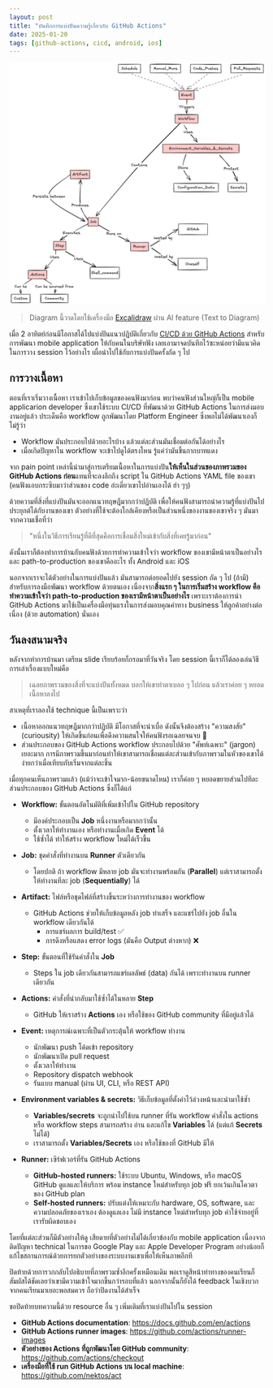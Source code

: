 ```yaml
---
layout: post
title: "บันทึกการแบ่งปันความรู้เกี่ยวกับ GitHub Actions"
date: 2025-01-20
tags: [github-actions, cicd, android, ios]
---
```


![GitHub Actions Building Blocks](/assets/2025-01-20-github-actions-building-blocks.png)

> Diagram นี้วาดโดยใช้เครื่องมือ [Excalidraw](https://excalidraw.com/) ผ่าน AI feature (Text to Diagram)

เมื่อ 2 อาทิตย์ก่อนมีโอกาสได้ไปแบ่งปันแนวปฏิบัติเกี่ยวกับ [CI/CD ด้วย GitHub Actions](https://docs.github.com/en/actions) สำหรับการพัฒนา mobile application ให้กับคนในบริษัทฟัง เลยเอามาจดบันทึกไว้ซะหน่อยว่ามีแนวคิดในการวาง session ไว้อย่างไร เผื่อนำไปใช้กับการแบ่งปันครั้งถัด ๆ ไป

## การวางเนื้อหา
ตอนที่เราเริ่มวางเนื้อหา เราเข้าไปเก็บข้อมูลของคนฟังมาก่อน พบว่าคนฟังส่วนใหญ่ก็เป็น mobile applicarion developer ซึ่งเขาใช้ระบบ CI/CD ที่พัฒนาด้วย GitHub Actions ในการส่งมอบงานอยู่แล้ว ประเด็นคือ workflow ถูกพัฒนาโดย Platform Engineer ซึ่งพอไม่ได้พัฒนาเองก็ไม่รู้ว่า 

- Workflow มันประกอบไปด้วยอะไรบ้าง แล้วแต่ละส่วนมันเชื่อมต่อกันได้อย่างไร
- เมื่อเกิดปัญหาใน workflow จะเข้าไปดูได้ตรงไหน รู้แค่ว่ามันขึ้นกากบาทแดง

จาก pain point เหล่านี้นำมาสู่การเตรียมเนื้อหาในการแบ่งปัน**ให้เห็นในส่วนของภาพรวมของ GitHub Actions ก่อน**แทนที่จะลงลึกถึง script ใน GitHub Actions YAML file ของเขา (คนฟังแอบกระซิบมาว่าส่วนของ code อ่ะเดี๋ยวเขาไปอ่านเองได้ ฮ่า ๆๆ) 

ด้วยความที่สิ่งที่แบ่งปันมันจะออกแนวทฤษฎีมากกว่าปฏิบัติ เพื่อให้คนฟังสามารถนำความรู้ที่แบ่งปันไปประยุกต์ได้กับงานของเขา ตัวอย่างที่ใช้จะต้องใกล้เคียงหรือเป็นส่วนหนึ่งของงานของเขาจริง ๆ มันมาจากความเชื่อที่ว่า

> "หนึ่งในวิธีการเรียนรู้ที่ดีที่สุดคือการเชื่อมสิ่งใหม่เข้ากับสิ่งที่เคยรู้มาก่อน"

ดังนั้นเราก็ต้องทำการบ้านกับคนฟังด้วยการทำความเข้าใจว่า workflow ของเขามีหน้าตาเป็นอย่างไร และ path-to-production ของเขาคืออะไร ทั้ง Android และ iOS  

นอกจากเราจะได้ตัวอย่างในการแบ่งปันแล้ว มันสามารถต่อยอดไปยัง session ถัด ๆ ไป (ถ้ามี) สำหรับการลงมือพัฒนา workflow ด้วยตนเอง เนื่องจาก**สิ่งแรก ๆ ในการเริ่มสร้าง workflow คือทำความเข้าใจว่า path-to-production ของเรามีหน้าตาเป็นอย่างไร** เพราะเราต้องการนำ GitHub Actions มาใช้เป็นเครื่องมือทุ่นแรงในการส่งมอบคุณค่าทาง business ให้ลูกค้าอย่างต่อเนื่อง (ด้วย automation) นั่นเอง  

## วันลงสนามจริง
หลังจากทำการบ้านมา เตรียม slide เรียบร้อยก็กรอมาที่วันจริง โดย session นี้เราก็ได้ลองเล่นวิธีการเล่าเรื่องแบบใหม่คือ

> เฉลยภาพรวมของสิ่งที่จะแบ่งปันทั้งหมด บอกให้เขาทำตาเบลอ ๆ ไปก่อน แล้วเราค่อย ๆ หยอดเนื้อหาลงไป

สาเหตุที่เราลองใช้ technique นี้เป็นเพราะว่า

- เนื้อหาออกแนวทฤษฎีมากกว่าปฏิบัติ มีโอกาสที่จะน่าเบื่อ ดังนั้นจึงต้องสร้าง "ความสงสัย" (curiousity) ให้เกิดขึ้นก่อนเพื่อดึงความสนใจให้คนฟังรอเฉลยจนจบ 🤔
- ส่วนประกอบของ GitHub Actions workflow ประกอบไปด้วย "ศัพท์เฉพาะ" (jargon) เยอะมาก การมีภาพรวมขึ้นมาก่อนทำให้เขาสามารถเชื่อมแต่ละส่วนเข้ากับภาพรวมในหัวของเขาได้ง่ายกว่าเมื่อเทียบกับเริ่มจากแต่ละชิ้น

เมื่อทุกคนเห็นภาพรวมแล้ว (แม้ว่าจะเข้าใจมาก-น้อยขนาดไหน) เราก็ค่อย ๆ หยอดขยายส่วนไปทีละส่วนประกอบของ GitHub Actions ซึ่งก็ได้แก่

- **Workflow:** ขั้นตอนอัตโนมัติที่เพิ่มเข้าไปใน GitHub repository  
  - มีองค์ประกอบเป็น **Job** หนึ่งงานหรือมากกว่านั้น  
  - ตั้งเวลาให้ทำงานเอง หรือทำงานเมื่อเกิด **Event** ได้  
  - ใช้ซ้ำได้ ทำให้สร้าง workflow ใหม่ได้เร็วขึ้น  

- **Job:** ชุดคำสั่งที่ทำงานบน **Runner** ตัวเดียวกัน  
  - โดยปกติ ถ้า workflow มีหลาย job มันจะทำงานพร้อมกัน (**Parallel**) แต่เราสามารถตั้งให้ทำงานทีละ job (**Sequentially**) ได้  

- **Artifact:** ไฟล์หรือชุดไฟล์ที่สร้างขึ้นระหว่างการทำงานของ workflow  
  - GitHub Actions ช่วยให้เก็บข้อมูลหลัง job ทำเสร็จ และแชร์ไปยัง job อื่นใน workflow เดียวกันได้  
    - การแชร์ผลการ build/test ✅
    - การดึงหรือแสดง error logs (มันคือ Output ต่างหาก) ❌

- **Step:** ขั้นตอนที่ใช้รันคำสั่งใน **Job**  
  - Steps ใน job เดียวกันสามารถแชร์ผลลัพธ์ (data) กันได้ เพราะทำงานบน runner เดียวกัน  

- **Actions:** คำสั่งที่นำกลับมาใช้ซ้ำได้ในหลาย **Step**  
  - GitHub ให้เราสร้าง **Actions** เอง หรือใช้ของ GitHub community ที่มีอยู่แล้วได้  

- **Event:** เหตุการณ์เฉพาะที่เป็นตัวกระตุ้นให้ workflow ทำงาน  
  - นักพัฒนา push โค้ดเข้า repository  
  - นักพัฒนาเปิด pull request  
  - ตั้งเวลาให้ทำงาน  
  - Repository dispatch webhook  
  - รันแบบ manual (ผ่าน UI, CLI, หรือ REST API)  

- **Environment variables & secrets:** วิธีเก็บข้อมูลที่ตั้งค่าไว้ล่วงหน้าและนำมาใช้ซ้ำ  
  - **Variables/secrets** จะถูกนำไปใช้บน runner ที่รัน workflow คำสั่งใน actions หรือ workflow steps สามารถสร้าง อ่าน และแก้ไข **Variables** ได้ (แต่แก้ **Secrets** ไม่ได้)  
  - เราสามารถตั้ง **Variables/Secrets** เอง หรือใช้ของที่ GitHub มีให้  

- **Runner:** เซิร์ฟเวอร์ที่รัน GitHub Actions  
  - **GitHub-hosted runners:** ใช้ระบบ Ubuntu, Windows, หรือ macOS GitHub ดูแลและให้บริการ พร้อม instance ใหม่สำหรับทุก job ฟรี ยกเว้นเกินโควตาของ GitHub plan  
  - **Self-hosted runners:** ปรับแต่งให้เหมาะกับ hardware, OS, software, และความปลอดภัยของเราเอง ต้องดูแลเอง ไม่มี instance ใหม่สำหรับทุก job ค่าใช้จ่ายอยู่ที่เรารับผิดชอบเอง  

โดยที่แต่ละส่วนก็มีตัวอย่างให้ดู เสียดายที่ตัวอย่างไม่ได้เกี่ยวข้องกับ mobile application เนื่องจากติดปัญหา technical ในการขอ Google Play และ Apple Developer Program อย่างน้อยก็แก้ไขสถานการณ์ด้วยการยกตัวอย่างของระบบงานเขาเพื่อให้เห็นภาพอีกที  

ปิดท้ายด้วยการวกกลับไปอธิบายที่ภาพรวมซ้ำอีกครั้งเหมือนเดิม พอเราดูสีหน้าท่าทางของคนเรียนก็สัมผัสได้ชัดเลยว่าเขามีความเข้าใจมากขึ้นกว่ารอบที่แล้ว นอกจากนั้นก็ยังได้ feedback ในเชิงบวกจากคนเรียนมาเยอะพอสมควร ถือว่าปิดงานได้สำเร็จ  

ขอปิดท้ายบทความนี้ด้วย resource อื่น ๆ เพิ่มเติมที่เราแบ่งปันไปใน session

- **GitHub Actions documentation**: <https://docs.github.com/en/actions>
- **GitHub Actions runner images**: <https://github.com/actions/runner-images>
- **ตัวอย่างของ Actions ที่ถูกพัฒนาโดย GitHub community**: <https://github.com/actions/checkout>
- **เครื่องมือที่ใช้ run GitHub Actions บน local machine**: <https://github.com/nektos/act>
